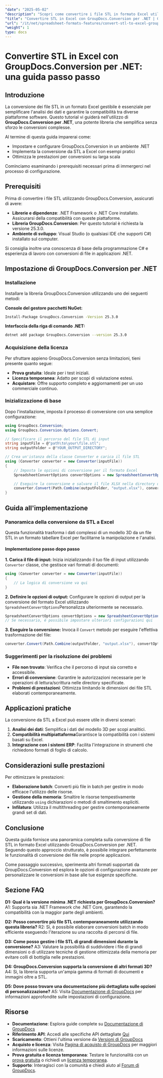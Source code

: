 ```yaml
---
"date": "2025-05-02"
"description": "Scopri come convertire i file STL in formato Excel utilizzando GroupDocs.Conversion per .NET. Questa guida passo passo semplifica l'analisi dei dati e garantisce la compatibilità con il software."
"title": "Convertire STL in Excel con GroupDocs.Conversion per .NET | Guida passo passo"
"url": "/it/net/spreadsheet-formats-features/convert-stl-to-excel-groupdocs-net/"
"weight": 1
type: docs
---
```

# Convertire STL in Excel con GroupDocs.Conversion per .NET: una guida passo passo

## Introduzione

La conversione dei file STL in un formato Excel gestibile è essenziale per semplificare l'analisi dei dati e garantire la compatibilità tra diverse piattaforme software. Questo tutorial vi guiderà nell'utilizzo di **GroupDocs.Conversion per .NET**, una potente libreria che semplifica senza sforzo le conversioni complesse.

Al termine di questa guida imparerai come:
- Impostare e configurare GroupDocs.Conversion in un ambiente .NET
- Implementa la conversione da STL a Excel con esempi pratici
- Ottimizza le prestazioni per conversioni su larga scala

Cominciamo esaminando i prerequisiti necessari prima di immergerci nel processo di configurazione.

## Prerequisiti

Prima di convertire i file STL utilizzando GroupDocs.Conversion, assicurati di avere:
- **Librerie e dipendenze**: .NET Framework o .NET Core installato. Assicurarsi della compatibilità con queste piattaforme.
- **Libreria GroupDocs.Conversion**: Per questo tutorial è richiesta la versione 25.3.0.
- **Ambiente di sviluppo**: Visual Studio (o qualsiasi IDE che supporti C#) installato sul computer.

Si consiglia inoltre una conoscenza di base della programmazione C# e esperienza di lavoro con conversioni di file in applicazioni .NET.

## Impostazione di GroupDocs.Conversion per .NET

### Installazione

Installare la libreria GroupDocs.Conversion utilizzando uno dei seguenti metodi:

**Console del gestore pacchetti NuGet:**
```bash
Install-Package GroupDocs.Conversion -Version 25.3.0
```

**Interfaccia della riga di comando .NET:**
```bash
dotnet add package GroupDocs.Conversion --version 25.3.0
```

### Acquisizione della licenza

Per sfruttare appieno GroupDocs.Conversion senza limitazioni, tieni presente quanto segue:
- **Prova gratuita**: Ideale per i test iniziali.
- **Licenza temporanea**: Adatto per scopi di valutazione estesi.
- **Acquistare**: Offre supporto completo e aggiornamenti per un uso commerciale continuo.

### Inizializzazione di base

Dopo l'installazione, imposta il processo di conversione con una semplice configurazione:
```csharp
using GroupDocs.Conversion;
using GroupDocs.Conversion.Options.Convert;

// Specificare il percorso del file STL di input
string inputFile = @"path\to\your\file.stl";
string outputFolder = @"YOUR_OUTPUT_DIRECTORY";

// Crea un'istanza della classe Converter e carica il file STL
using (Converter converter = new Converter(inputFile))
{
    // Imposta le opzioni di conversione per il formato Excel
    SpreadsheetConvertOptions convertOptions = new SpreadsheetConvertOptions();

    // Eseguire la conversione e salvare il file XLSX nella directory di output
    converter.Convert(Path.Combine(outputFolder, "output.xlsx"), convertOptions);
}
```

## Guida all'implementazione

### Panoramica della conversione da STL a Excel

Questa funzionalità trasforma i dati complessi di un modello 3D da un file STL in un formato tabellare Excel per facilitarne la manipolazione e l'analisi.

#### Implementazione passo dopo passo

**1. Carica il file di input:**
Inizia inizializzando il tuo file di input utilizzando `Converter` classe, che gestisce vari formati di documenti:
```csharp
using (Converter converter = new Converter(inputFile))
{
    // La logica di conversione va qui
}
```

**2. Definire le opzioni di output:**
Configurare le opzioni di output per la conversione del formato Excel utilizzando `SpreadsheetConvertOptions`Personalizza ulteriormente se necessario.
```csharp
SpreadsheetConvertOptions convertOptions = new SpreadsheetConvertOptions();
// Se necessario, è possibile impostare ulteriori configurazioni qui
```

**3. Eseguire la conversione:**
Invoca il `Convert` metodo per eseguire l'effettiva trasformazione del file:
```csharp
converter.Convert(Path.Combine(outputFolder, "output.xlsx"), convertOptions);
```

### Suggerimenti per la risoluzione dei problemi
- **File non trovato**: Verifica che il percorso di input sia corretto e accessibile.
- **Errori di conversione**: Garantire le autorizzazioni necessarie per le operazioni di lettura/scrittura nelle directory specificate.
- **Problemi di prestazioni**: Ottimizza limitando le dimensioni dei file STL elaborati contemporaneamente.

## Applicazioni pratiche

La conversione da STL a Excel può essere utile in diversi scenari:
1. **Analisi dei dati**: Semplifica i dati del modello 3D per scopi analitici.
2. **Compatibilità multipiattaforma**Garantisce la compatibilità con i sistemi basati su Excel.
3. **Integrazione con i sistemi ERP**: Facilita l'integrazione in strumenti che richiedono formati di foglio di calcolo.

## Considerazioni sulle prestazioni

Per ottimizzare le prestazioni:
- **Elaborazione batch**: Converti più file in batch per gestire in modo efficace l'utilizzo delle risorse.
- **Gestione della memoria**: Smaltire le risorse tempestivamente utilizzando `using` dichiarazioni o metodi di smaltimento espliciti.
- **Infilatura**: Utilizza il multithreading per gestire contemporaneamente grandi set di dati.

## Conclusione

Questa guida fornisce una panoramica completa sulla conversione di file STL in formato Excel utilizzando GroupDocs.Conversion per .NET. Seguendo questo approccio strutturato, è possibile integrare perfettamente le funzionalità di conversione dei file nelle proprie applicazioni.

Come passaggio successivo, sperimenta altri formati supportati da GroupDocs.Conversion ed esplora le opzioni di configurazione avanzate per personalizzare le conversioni in base alle tue esigenze specifiche.

## Sezione FAQ

**D1: Qual è la versione minima .NET richiesta per GroupDocs.Conversion?**
A1: Supporta sia .NET Framework che .NET Core, garantendo la compatibilità con la maggior parte degli ambienti.

**D2: Posso convertire più file STL contemporaneamente utilizzando questa libreria?**
R2: Sì, è possibile elaborare conversioni batch in modo efficiente eseguendo l'iterazione su una raccolta di percorsi di file.

**D3: Come posso gestire i file STL di grandi dimensioni durante la conversione?**
A3: Valutare la possibilità di suddividere i file di grandi dimensioni o di utilizzare tecniche di gestione ottimizzata della memoria per evitare colli di bottiglia nelle prestazioni.

**D4: GroupDocs.Conversion supporta la conversione di altri formati 3D?**
A4: Sì, la libreria supporta un'ampia gamma di formati di documenti e immagini oltre a STL.

**D5: Dove posso trovare una documentazione più dettagliata sulle opzioni di personalizzazione?**
A5: Visita [Documentazione di GroupDocs](https://docs.groupdocs.com/conversion/net/) per informazioni approfondite sulle impostazioni di configurazione.

## Risorse
- **Documentazione**: Esplora guide complete su [Documentazione di GroupDocs](https://docs.groupdocs.com/conversion/net/)
- **Riferimento API**: Accedi alle specifiche API dettagliate [Qui](https://reference.groupdocs.com/conversion/net/)
- **Scaricamento**: Ottieni l'ultima versione da [Versioni di GroupDocs](https://releases.groupdocs.com/conversion/net/)
- **Acquisto e licenza**: Visita [Pagina di acquisto di GroupDocs](https://purchase.groupdocs.com/buy) per maggiori informazioni sulle licenze.
- **Prova gratuita e licenza temporanea**: Testare le funzionalità con un [prova gratuita](https://releases.groupdocs.com/conversion/net/) o richiedi un [licenza temporanea](https://purchase.groupdocs.com/temporary-license/).
- **Supporto**: Interagisci con la comunità e chiedi aiuto al [Forum di GroupDocs](https://forum.groupdocs.com/c/conversion/10).